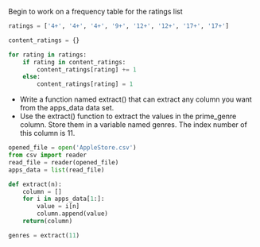 Begin to work on a frequency table for the ratings list

```python
ratings = ['4+', '4+', '4+', '9+', '12+', '12+', '17+', '17+']

content_ratings = {}

for rating in ratings:
    if rating in content_ratings:
        content_ratings[rating] += 1
    else:
        content_ratings[rating] = 1
```

* Write a function named extract() that can extract any column you want from the apps_data data set.
* Use the extract() function to extract the values in the prime_genre column. Store them in a variable named genres. The index number of this column is 11.

```python
opened_file = open('AppleStore.csv')
from csv import reader
read_file = reader(opened_file)
apps_data = list(read_file)

def extract(n):
    column = []
    for i in apps_data[1:]:
        value = i[n]
        column.append(value)
    return(column)

genres = extract(11)
```

